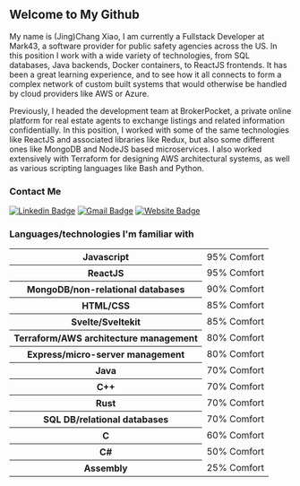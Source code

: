 ## Welcome to My Github

My name is (Jing)Chang Xiao, I am currently a Fullstack Developer at Mark43, a software provider for public safety agencies across the US.
In this position I work with a wide variety of technologies, from SQL databases, Java backends, Docker containers, to ReactJS frontends.
It has been a great learning experience, and to see how it all connects to form a complex network of custom built systems that would otherwise be handled
by cloud providers like AWS or Azure.

Previously, I headed the development team at BrokerPocket, a private online platform for real estate agents to exchange listings and related information confidentially.
In this position, I worked with some of the same technologies like ReactJS and associated libraries like Redux, but also some different ones like MongoDB and NodeJS based microservices. 
I also worked extensively with Terraform for designing AWS architectural systems, as well as various scripting languages like Bash and Python.

### Contact Me

[![Linkedin Badge](https://img.shields.io/badge/-LinkedIn-242424?style=for-the-badge&labelColor=0e76a8&logo=linkedin&logoColor=ffffff)](https://www.linkedin.com/in/jingchang-xiao/)
[![Gmail Badge](https://img.shields.io/badge/-chang.x1994@gmail.com-242424?style=for-the-badge&labelColor=c0392b&logo=gmail&logoColor=ffffff)](mailto:chang.x1994@gmail.com)
[![Website Badge](https://img.shields.io/badge/-Website-242424?style=for-the-badge&labelColor=FF3E00&logo=svelte&logoColor=ffffff)](https://changxiao.me)

### Languages/technologies I'm familiar with
<table>
  <tr>
    <th>Javascript</th>
    <td>95% Comfort</td>
  </tr>
  <tr>
    <th>ReactJS</th>
    <td>95% Comfort</td>
  </tr>
  <tr>
    <th>MongoDB/non-relational databases</th>
    <td>90% Comfort</td>
  </tr>
  <tr>
    <th>HTML/CSS</th>
    <td>85% Comfort</td>
  </tr>
  <tr>
    <th>Svelte/Sveltekit</th>
    <td>85% Comfort</td>
  </tr>
  <tr>
    <th>Terraform/AWS architecture management</th>
    <td>80% Comfort</td>
  </tr>
  <tr>
    <th>Express/micro-server management</th>
    <td>80% Comfort</td>
  </tr>
  <tr>
    <th>Java</th>
    <td>70% Comfort</td>
  </tr>
  <tr>
    <th>C++</th>
    <td>70% Comfort</td>
  </tr>
  <tr>
    <th>Rust</th>
    <td>70% Comfort</td>
  </tr>
  <tr>
    <th>SQL DB/relational databases</th>
    <td>70% Comfort</td>
  </tr>
  <tr>
    <th>C</th>
    <td>60% Comfort</td>
  </tr>
  <tr>
    <th>C#</th>
    <td>50% Comfort</td>
  </tr>
  <tr>
    <th>Assembly</th>
    <td>25% Comfort</td>
  </tr>
</table>

